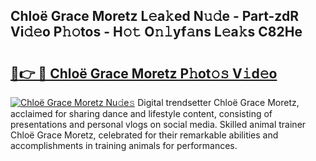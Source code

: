 ## Chloë Grace Moretz L𝚎a𝚔ed N𝚞𝚍e - Part-zdR Vi𝚍𝚎o P𝚑𝚘tos - H𝚘𝚝 O𝚗𝚕yf𝚊ns L𝚎a𝚔s C82He

# <h2><a href="http://kf7u20f.oniu.top/?m=Chlo%c3%ab+Grace+Moretz">🔗👉 🔴 Chloë Grace Moretz P𝚑ot𝚘𝚜 V𝚒d𝚎o</a></h2>

[![Chloë Grace Moretz Nu𝚍e𝚜](https://i.imgur.com/0qMVB7G.gif)](http://kf7u20f.oniu.top/?m=Chlo%c3%ab+Grace+Moretz)
Digital trendsetter Chloë Grace Moretz, acclaimed for sharing dance and lifestyle content, consisting of presentations and personal vlogs on social media. Skilled animal trainer Chloë Grace Moretz, celebrated for their remarkable abilities and accomplishments in training animals for performances.  
